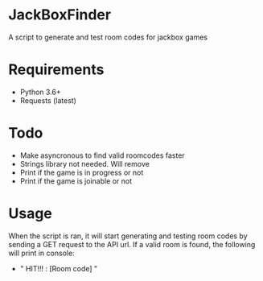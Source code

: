 # JackBoxFinder
A script to generate and test room codes for jackbox games

# Requirements
- Python 3.6+
- Requests (latest)

# Todo
- Make asyncronous to find valid roomcodes faster
- Strings library not needed. Will remove
- Print if the game is in progress or not
- Print if the game is joinable or not

# Usage
When the script is ran, it will start generating and testing room codes by sending a GET request to the API url. If a valid room is found, the following will print in console:

- " HIT!!! : [Room code] "
